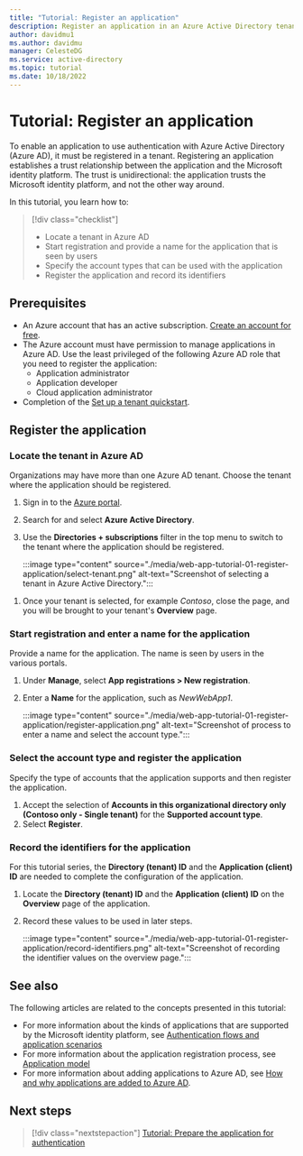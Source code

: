 ```yaml
---
title: "Tutorial: Register an application"
description: Register an application in an Azure Active Directory tenant.
author: davidmu1
ms.author: davidmu
manager: CelesteDG
ms.service: active-directory
ms.topic: tutorial
ms.date: 10/18/2022
---
```


# Tutorial: Register an application

To enable an application to use authentication with Azure Active Directory (Azure AD), it must be registered in a tenant. Registering an application establishes a trust relationship between the application and the Microsoft identity platform. The trust is unidirectional: the application trusts the Microsoft identity platform, and not the other way around.

In this tutorial, you learn how to:

> [!div class="checklist"]
> * Locate a tenant in Azure AD
> * Start registration and provide a name for the application that is seen by users
> * Specify the account types that can be used with the application
> * Register the application and record its identifiers

## Prerequisites

* An Azure account that has an active subscription. [Create an account for free](https://azure.microsoft.com/free/?WT.mc_id=A261C142F).
* The Azure account must have permission to manage applications in Azure AD. Use the least privileged of the following Azure AD role that you need to register the application:
  * Application administrator
  * Application developer
  * Cloud application administrator
* Completion of the [Set up a tenant quickstart](quickstart-create-new-tenant.md).

## Register the application

### Locate the tenant in Azure AD

Organizations may have more than one Azure AD tenant. Choose the tenant where the application should be registered.

1. Sign in to the [Azure portal](https://portal.azure.com/).
1. Search for and select **Azure Active Directory**.
1. Use the **Directories + subscriptions** filter in the top menu to switch to the tenant where the application should be registered.

    :::image type="content" source="./media/web-app-tutorial-01-register-application/select-tenant.png" alt-text="Screenshot of selecting a tenant in Azure Active Directory."::: 
<!-- Refined screenshot required -->
1. Once your tenant is selected, for example _Contoso_, close the page, and you will be brought to your tenant's **Overview** page.

### Start registration and enter a name for the application

Provide a name for the application. The name is seen by users in the various portals.

1. Under **Manage**, select **App registrations > New registration**.
1. Enter a **Name** for the application, such as *NewWebApp1*.

    :::image type="content" source="./media/web-app-tutorial-01-register-application/register-application.png" alt-text="Screenshot of process to enter a name and select the account type.":::
<!-- Refined screenshot required -->

### Select the account type and register the application

Specify the type of accounts that the application supports and then register the application.

1. Accept the selection of **Accounts in this organizational directory only (Contoso only - Single tenant)** for the **Supported account type**.
1. Select **Register**.

### Record the identifiers for the application

For this tutorial series, the **Directory (tenant) ID** and the **Application (client) ID** are needed to complete the configuration of the application.

1. Locate the **Directory (tenant) ID** and the **Application (client) ID** on the **Overview** page of the application.
1. Record these values to be used in later steps.

    :::image type="content" source="./media/web-app-tutorial-01-register-application/record-identifiers.png" alt-text="Screenshot of recording the identifier values on the overview page.":::
<!-- Refined screenshot required -->

## See also

The following articles are related to the concepts presented in this tutorial:

* For more information about the kinds of applications that are supported by the Microsoft identity platform, see [Authentication flows and application scenarios](authentication-flows-app-scenarios.md)
* For more information about the application registration process, see [Application model](application-model.md)
* For more information about adding applications to Azure AD, see [How and why applications are added to Azure AD](active-directory-how-applications-are-added.md).

## Next steps

> [!div class="nextstepaction"]
> [Tutorial: Prepare the application for authentication](web-app-tutorial-02-prepare-application.md)